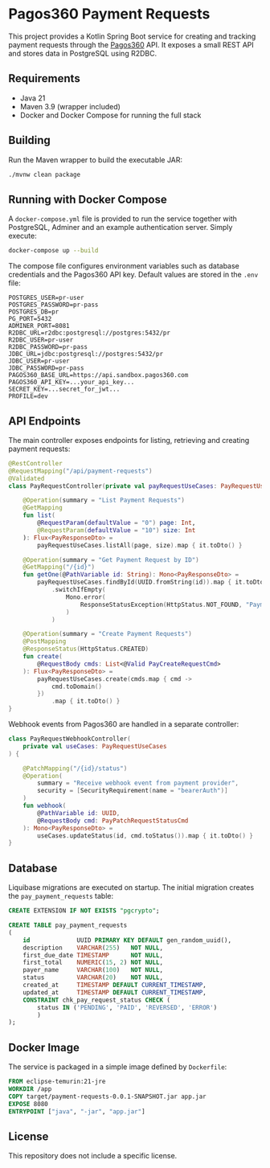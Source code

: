 # Pagos360 Payment Requests

This project provides a Kotlin Spring Boot service for creating and tracking payment requests through the [Pagos360](https://pagos360.com/) API. It exposes a small REST API and stores data in PostgreSQL using R2DBC.

## Requirements

- Java 21
- Maven 3.9 (wrapper included)
- Docker and Docker Compose for running the full stack

## Building

Run the Maven wrapper to build the executable JAR:

```bash
./mvnw clean package
```

## Running with Docker Compose

A `docker-compose.yml` file is provided to run the service together with PostgreSQL, Adminer and an example authentication server. Simply execute:

```bash
docker-compose up --build
```

The compose file configures environment variables such as database credentials and the Pagos360 API key. Default values are stored in the `.env` file:

```env
POSTGRES_USER=pr-user
POSTGRES_PASSWORD=pr-pass
POSTGRES_DB=pr
PG_PORT=5432
ADMINER_PORT=8081
R2DBC_URL=r2dbc:postgresql://postgres:5432/pr
R2DBC_USER=pr-user
R2DBC_PASSWORD=pr-pass
JDBC_URL=jdbc:postgresql://postgres:5432/pr
JDBC_USER=pr-user
JDBC_PASSWORD=pr-pass
PAGOS360_BASE_URL=https://api.sandbox.pagos360.com
PAGOS360_API_KEY=...your_api_key...
SECRET_KEY=...secret_for_jwt...
PROFILE=dev
```

## API Endpoints

The main controller exposes endpoints for listing, retrieving and creating payment requests:

```kotlin
@RestController
@RequestMapping("/api/payment-requests")
@Validated
class PayRequestController(private val payRequestUseCases: PayRequestUseCases) {

    @Operation(summary = "List Payment Requests")
    @GetMapping
    fun list(
        @RequestParam(defaultValue = "0") page: Int,
        @RequestParam(defaultValue = "10") size: Int
    ): Flux<PayResponseDto> =
        payRequestUseCases.listAll(page, size).map { it.toDto() }

    @Operation(summary = "Get Payment Request by ID")
    @GetMapping("/{id}")
    fun getOne(@PathVariable id: String): Mono<PayResponseDto> =
        payRequestUseCases.findById(UUID.fromString(id)).map { it.toDto() }
            .switchIfEmpty(
                Mono.error(
                    ResponseStatusException(HttpStatus.NOT_FOUND, "Payment request not found")
                )
            )

    @Operation(summary = "Create Payment Requests")
    @PostMapping
    @ResponseStatus(HttpStatus.CREATED)
    fun create(
        @RequestBody cmds: List<@Valid PayCreateRequestCmd>
    ): Flux<PayResponseDto> =
        payRequestUseCases.create(cmds.map { cmd ->
            cmd.toDomain()
        })
            .map { it.toDto() }
}
```

Webhook events from Pagos360 are handled in a separate controller:

```kotlin
class PayRequestWebhookController(
    private val useCases: PayRequestUseCases
) {

    @PatchMapping("/{id}/status")
    @Operation(
        summary = "Receive webhook event from payment provider",
        security = [SecurityRequirement(name = "bearerAuth")]
    )
    fun webhook(
        @PathVariable id: UUID,
        @RequestBody cmd: PayPatchRequestStatusCmd
    ): Mono<PayResponseDto> =
        useCases.updateStatus(id, cmd.toStatus()).map { it.toDto() }
}
```

## Database

Liquibase migrations are executed on startup. The initial migration creates the `pay_payment_requests` table:

```sql
CREATE EXTENSION IF NOT EXISTS "pgcrypto";

CREATE TABLE pay_payment_requests
(
    id             UUID PRIMARY KEY DEFAULT gen_random_uuid(),
    description    VARCHAR(255)   NOT NULL,
    first_due_date TIMESTAMP      NOT NULL,
    first_total    NUMERIC(15, 2) NOT NULL,
    payer_name     VARCHAR(100)   NOT NULL,
    status         VARCHAR(20)    NOT NULL,
    created_at     TIMESTAMP DEFAULT CURRENT_TIMESTAMP,
    updated_at     TIMESTAMP DEFAULT CURRENT_TIMESTAMP,
    CONSTRAINT chk_pay_request_status CHECK (
        status IN ('PENDING', 'PAID', 'REVERSED', 'ERROR')
        )
);
```

## Docker Image

The service is packaged in a simple image defined by `Dockerfile`:

```dockerfile
FROM eclipse-temurin:21-jre
WORKDIR /app
COPY target/payment-requests-0.0.1-SNAPSHOT.jar app.jar
EXPOSE 8080
ENTRYPOINT ["java", "-jar", "app.jar"]
```

## License

This repository does not include a specific license.

